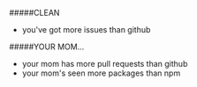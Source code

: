 #####CLEAN

* you've got more issues than github

#####YOUR MOM...

* your mom has more pull requests than github
* your mom's seen more packages than npm